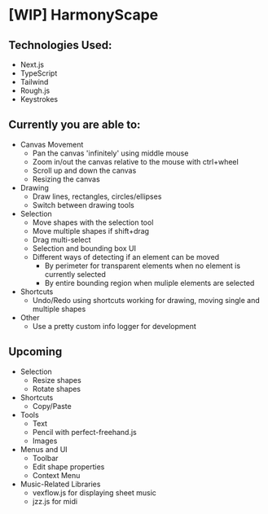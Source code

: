 # [WIP] HarmonyScape

## Technologies Used:

- Next.js
- TypeScript
- Tailwind
- Rough.js
- Keystrokes

## Currently you are able to:

- Canvas Movement
  - Pan the canvas 'infinitely' using middle mouse
  - Zoom in/out the canvas relative to the mouse with ctrl+wheel
  - Scroll up and down the canvas
  - Resizing the canvas
- Drawing
  - Draw lines, rectangles, circles/ellipses
  - Switch between drawing tools
- Selection
  - Move shapes with the selection tool
  - Move multiple shapes if shift+drag
  - Drag multi-select
  - Selection and bounding box UI
  - Different ways of detecting if an element can be moved
    - By perimeter for transparent elements when no element is currently selected
    - By entire bounding region when muliple elements are selected   
- Shortcuts
  - Undo/Redo using shortcuts working for drawing, moving single and multiple shapes
- Other
  - Use a pretty custom info logger for development

## Upcoming

- Selection
  - Resize shapes
  - Rotate shapes
- Shortcuts
  - Copy/Paste
- Tools
  - Text
  - Pencil with perfect-freehand.js
  - Images
- Menus and UI
  - Toolbar
  - Edit shape properties
  - Context Menu
- Music-Related Libraries
  - vexflow.js for displaying sheet music
  - jzz.js for midi
